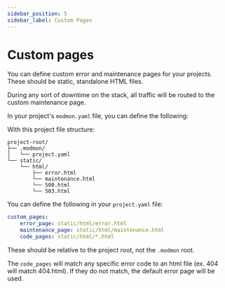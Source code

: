 ```yaml
---
sidebar_position: 5
sidebar_label: Custom Pages
---
```


# Custom pages

You can define custom error and maintenance pages for your projects. These should be static, standalone HTML files.

During any sort of downtime on the stack, all traffic will be routed to the custom maintenance page.

In your project's `modmon.yaml` file, you can define the following:

With this project file structure:

```filetree
project-root/
├── .modmon/
│   └── project.yaml
└── static/
    └── html/
        ├── error.html
        └── maintenance.html
        └── 500.html
        └── 503.html
```

You can define the following in your `project.yaml` file:

```yaml
custom_pages:
    error_page: static/html/error.html
    maintenance_page: static/html/maintenance.html
    code_pages: static/html/*.html
```

These should be relative to the project root, not the `.modmon` root.

The `code_pages` will match any specific error code to an html file (ex. 404 will match 404.html). If they do not match, the default error page will be used.
